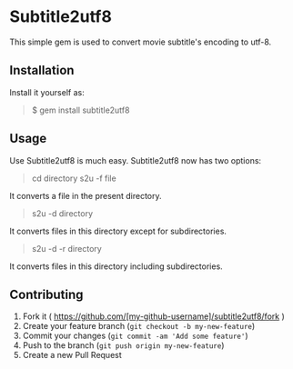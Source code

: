 # Subtitle2utf8

This simple gem is used to convert movie subtitle's encoding to utf-8.

## Installation

Install it yourself as:

> $ gem install subtitle2utf8

## Usage

Use Subtitle2utf8 is much easy. Subtitle2utf8 now has two options:

> cd directory
> s2u -f file

It converts a file in the present directory.

> s2u -d directory

It converts files in this directory except for subdirectories.

> s2u -d -r directory

It converts files in this directory including subdirectories.

## Contributing

1. Fork it ( https://github.com/[my-github-username]/subtitle2utf8/fork )
2. Create your feature branch (`git checkout -b my-new-feature`)
3. Commit your changes (`git commit -am 'Add some feature'`)
4. Push to the branch (`git push origin my-new-feature`)
5. Create a new Pull Request
